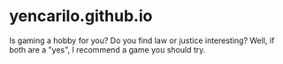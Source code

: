 # yencarilo.github.io
Is gaming a hobby for you? Do you find law or justice interesting? Well, if both are a "yes", I recommend a game you should try.

